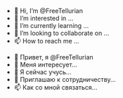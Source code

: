 - 👋 Hi, I’m @FreeTellurian
- 👀 I’m interested in ...
- 🌱 I’m currently learning ...
- 💞️ I’m looking to collaborate on ...
- 📫 How to reach me ...

<!---
FreeTellurian/FreeTellurian is a ✨ special ✨ repository because its `README.md` (this file) appears on your GitHub profile.
You can click the Preview link to take a look at your changes.
--->


- 👋 Привет, я @FreeTellurian
- 👀 Меня интересует...
- 🌱 Я сейчас учусь...
- 💞️ Приглашаю к сотрудничеству...
- 📫 Как со мной связаться...

<!---
FreeTellurian/FreeTellurian — это ✨ специальный ✨ репозиторий, потому что его `README.md` (этот файл) отображается в вашем профиле GitHub.
Вы можете щелкнуть ссылку «Предварительный просмотр», чтобы просмотреть свои изменения.
---
